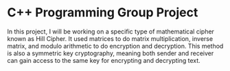 # C++ Programming Group Project
In this project, I will be working on a specific type of mathematical cipher known as Hill Cipher. It used matrices to do matrix multiplication, inverse matrix, and modulo arithmetic to do encryption and decryption. This method is also a symmetric key cryptography, meaning both sender and receiver can gain access to the same key for encrypting and decrypting text.
